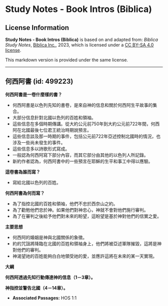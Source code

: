 # Study Notes - Book Intros (Biblica)

## License Information

**Study Notes - Book Intros (Biblica)** is based on and adapted from: _Biblica Study Notes_, [Biblica Inc.](https://www.biblica.com/), 2023, which is licensed under a [CC BY-SA 4.0 license](https://creativecommons.org/licenses/by-sa/4.0/legalcode.en).

This markdown version is provided under the same license.



--------------------------------

## 何西阿書 (id: 499223)

**何西阿書是一卷什麼樣的書？**

* 何西阿書是以色列先知的書卷，是來自神的信息和關於何西阿生平故事的集合。
* 大部分信息針對北國以色列的百姓和領袖。
* 這些信息在多個時期傳講。從大約公元前750年到大約公元前722年間，何西阿在北國最後七位君王統治時期說預言。
* 這些信息談及那一時期的事件，包括公元前722年亞述控制北國時的情況，也涉及一些尚未發生的事件。
* 這些信息多以詩歌形式寫成。
* 一般認為何西阿寫下部分內容，而其它部分由其他的以色列人所記錄。
* 新約作者認為，何西阿書中的一些預言在耶穌的生平和事工中得以應驗。

**這卷書為誰而寫？**

* 寫給北國以色列的百姓。

**何西阿書為何而寫？**

* 為了指控北國的百姓和領袖，他們不忠於西奈山之約。
* 為了勸勉他們忠於神。如果他們對神忠心，神就不會對他們施行審判。
* 為了在審判之後給予他們對未來的盼望，這盼望是基於神對他們的信實之愛。

**主要思想**

* 何西阿的婚姻是神與北國關係的象徵。
* 約的咒詛將降臨在北國的百姓和領袖身上，他們將被亞述軍隊摧毀，這將是神對他們的審判。
* 神渴望祂的百姓能夠白白地領受祂的愛，並應許這將在未來的某一天實現。

**大綱**

**何西阿透過先知行動傳達神的信息（1－3章）。**

**神指控並警告北國（4－14章）。**

* **Associated Passages:** HOS 1:1


